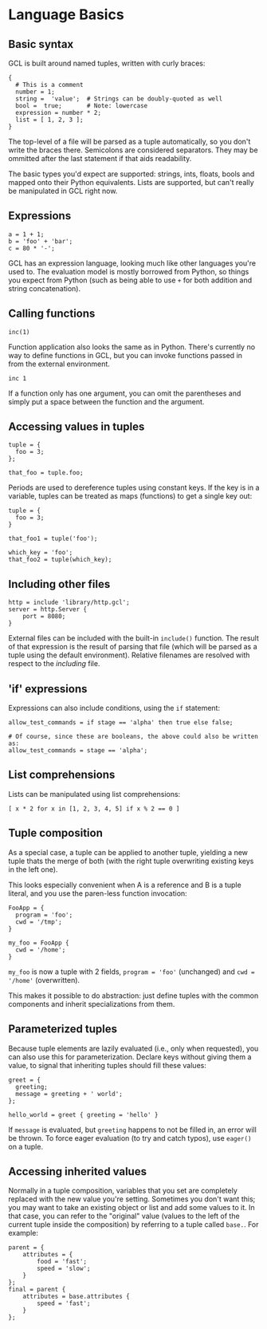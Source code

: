 Language Basics
===============

Basic syntax
------------

GCL is built around named tuples, written with curly braces:

    {
      # This is a comment
      number = 1;
      string =  'value';  # Strings can be doubly-quoted as well
      bool =  true;       # Note: lowercase
      expression = number * 2; 
      list = [ 1, 2, 3 ];
    }

The top-level of a file will be parsed as a tuple automatically, so you don't
write the braces there. Semicolons are considered separators. They may be
ommitted after the last statement if that aids readability.

The basic types you'd expect are supported: strings, ints, floats, bools and
mapped onto their Python equivalents. Lists are supported, but can't really be
manipulated in GCL right now.

Expressions
-----------

    a = 1 + 1;
    b = 'foo' + 'bar';
    c = 80 * '-';

GCL has an expression language, looking much like other languages you're used
to. The evaluation model is mostly borrowed from Python, so things you expect
from Python (such as being able to use `+` for both addition and string
concatenation).

Calling functions
-----------------

    inc(1)

Function application also looks the same as in Python. There's currently no way
to define functions in GCL, but you can invoke functions passed in from the
external environment.

    inc 1

If a function only has one argument, you can omit the parentheses and simply
put a space between the function and the argument.

Accessing values in tuples
--------------------------

    tuple = {
      foo = 3;
    };

    that_foo = tuple.foo;

Periods are used to dereference tuples using constant keys. If the key is in a
variable, tuples can be treated as maps (functions) to get a single key out:

    tuple = {
      foo = 3;
    }

    that_foo1 = tuple('foo');

    which_key = 'foo';
    that_foo2 = tuple(which_key);

Including other files
---------------------

    http = include 'library/http.gcl';
    server = http.Server {
        port = 8080;
    }

External files can be included with the built-in `include()` function. The
result of that expression is the result of parsing that file (which will be
parsed as a tuple using the default environment). Relative filenames are
resolved with respect to the _including_ file.

'if' expressions
-----------------

Expressions can also include conditions, using the `if` statement:

    allow_test_commands = if stage == 'alpha' then true else false;
    
    # Of course, since these are booleans, the above could also be written as:
    allow_test_commands = stage == 'alpha';

List comprehensions
--------------------

Lists can be manipulated using list comprehensions:

    [ x * 2 for x in [1, 2, 3, 4, 5] if x % 2 == 0 ]

Tuple composition
-----------------

As a special case, a tuple can be applied to another tuple, yielding a new
tuple thats the merge of both (with the right tuple overwriting existing keys
in the left one).

This looks especially convenient when A is a reference and B is a tuple
literal, and you use the paren-less function invocation:

    FooApp = {
      program = 'foo';
      cwd = '/tmp';
    }

    my_foo = FooApp {
      cwd = '/home';
    }

`my_foo` is now a tuple with 2 fields, `program = 'foo'` (unchanged) and
`cwd = '/home'` (overwritten).

This makes it possible to do abstraction: just define tuples with the common
components and inherit specializations from them.

Parameterized tuples
--------------------

Because tuple elements are lazily evaluated (i.e., only when requested), you
can also use this for parameterization. Declare keys without giving them a
value, to signal that inheriting tuples should fill these values:

    greet = {
      greeting;
      message = greeting + ' world';
    };

    hello_world = greet { greeting = 'hello' }

If `message` is evaluated, but `greeting` happens to not be filled in, an
error will be thrown. To force eager evaluation (to try and catch typos), use
`eager()` on a tuple.

Accessing inherited values
--------------------------

Normally in a tuple composition, variables that you set are completely replaced
with the new value you're setting. Sometimes you don't want this; you may want
to take an existing object or list and add some values to it. In that case, you
can refer to the "original" value (values to the left of the current tuple
inside the composition) by referring to a tuple called `base.`. For example:

    parent = {
        attributes = {
            food = 'fast';
            speed = 'slow';
        }
    };
    final = parent {
        attributes = base.attributes {
            speed = 'fast';
        }
    };
